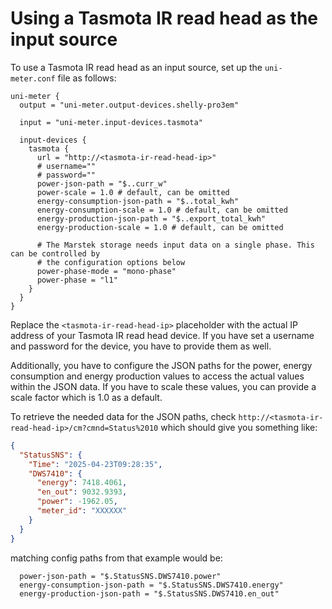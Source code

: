 # Using a Tasmota IR read head as the input source

To use a Tasmota IR read head as an input source, set up the `uni-meter.conf` file as follows:

```hocon
uni-meter {
  output = "uni-meter.output-devices.shelly-pro3em"

  input = "uni-meter.input-devices.tasmota"

  input-devices {
    tasmota {
      url = "http://<tasmota-ir-read-head-ip>"
      # username=""
      # password=""
      power-json-path = "$..curr_w"
      power-scale = 1.0 # default, can be omitted
      energy-consumption-json-path = "$..total_kwh"
      energy-consumption-scale = 1.0 # default, can be omitted
      energy-production-json-path = "$..export_total_kwh"
      energy-production-scale = 1.0 # default, can be omitted

      # The Marstek storage needs input data on a single phase. This can be controlled by
      # the configuration options below
      power-phase-mode = "mono-phase"
      power-phase = "l1"
    }
  }
}
```

Replace the `<tasmota-ir-read-head-ip>` placeholder with the actual IP address of your Tasmota IR read head device.
If you have set a username and password for the device, you have to provide them as well.

Additionally, you have to configure the JSON paths for the power, energy consumption and energy production values to
access the actual values within the JSON data. If you have to scale these values, you can provide a scale factor which
is 1.0 as a default.

To retrieve the needed data for the JSON paths, check
`http://<tasmota-ir-read-head-ip>/cm?cmnd=Status%2010` which should give you
something like:

```json
{
  "StatusSNS": {
    "Time": "2025-04-23T09:28:35",
    "DWS7410": {
      "energy": 7418.4061,
      "en_out": 9032.9393,
      "power": -1962.05,
      "meter_id": "XXXXXX"
    }
  }
}
```

matching config paths from that example would be:
```hocon
  power-json-path = "$.StatusSNS.DWS7410.power"
  energy-consumption-json-path = "$.StatusSNS.DWS7410.energy"
  energy-production-json-path = "$.StatusSNS.DWS7410.en_out"
```

